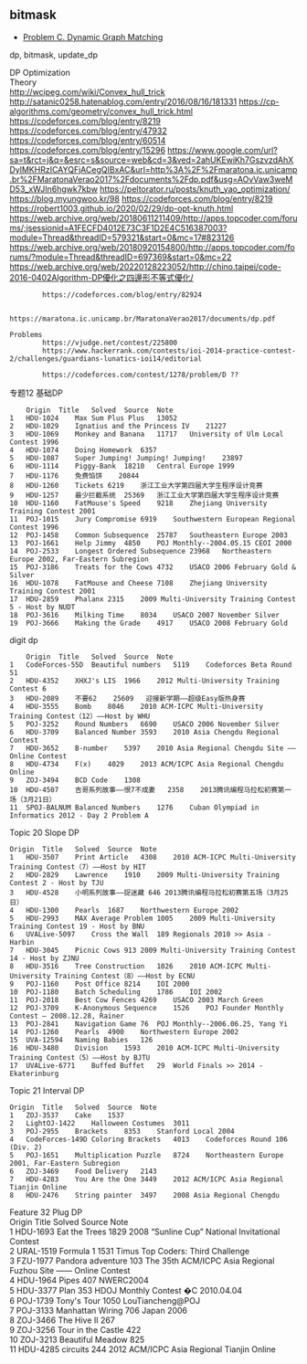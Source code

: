 ## bitmask

- [Problem C. Dynamic Graph Matching](https://acm.hdu.edu.cn/showproblem.php?pid=6321)

dp, bitmask, update_dp


DP Optimization			
	Theory		
			http://wcipeg.com/wiki/Convex_hull_trick
			http://satanic0258.hatenablog.com/entry/2016/08/16/181331
			https://cp-algorithms.com/geometry/convex_hull_trick.html
			https://codeforces.com/blog/entry/8219
			https://codeforces.com/blog/entry/47932
			https://codeforces.com/blog/entry/60514
			https://codeforces.com/blog/entry/15296
			https://www.google.com/url?sa=t&rct=j&q=&esrc=s&source=web&cd=3&ved=2ahUKEwiKh7GszvzdAhXDylMKHRzICAYQFjACegQIBxAC&url=http%3A%2F%2Fmaratona.ic.unicamp.br%2FMaratonaVerao2017%2Fdocuments%2Fdp.pdf&usg=AOvVaw3weMD53_xWJIn6hgwk7kbw
			https://peltorator.ru/posts/knuth_yao_optimization/
			https://blog.myungwoo.kr/98
			https://codeforces.com/blog/entry/8219
			https://robert1003.github.io/2020/02/29/dp-opt-knuth.html
			https://web.archive.org/web/20180611211409/http://apps.topcoder.com/forums/;jsessionid=A1FECFD4012E73C3F1D2E4C516387003?module=Thread&threadID=579321&start=0&mc=17#823126
			https://web.archive.org/web/20180920154800/http://apps.topcoder.com/forums/?module=Thread&threadID=697369&start=0&mc=22
			https://web.archive.org/web/20220128223052/http://chino.taipei/code-2016-0402Algorithm-DP優化之四邊形不等式優化/

			https://codeforces.com/blog/entry/82924 

			https://maratona.ic.unicamp.br/MaratonaVerao2017/documents/dp.pdf

	Problems		
			https://vjudge.net/contest/225800
			https://www.hackerrank.com/contests/ioi-2014-practice-contest-2/challenges/guardians-lunatics-ioi14/editorial

			https://codeforces.com/contest/1278/problem/D ??


专题12 基础DP								
								
		Origin	Title	Solved	Source	Note		
	1	HDU-1024	Max Sum Plus Plus	13052				
	2	HDU-1029	Ignatius and the Princess IV	21227				
	3	HDU-1069	Monkey and Banana	11717	University of Ulm Local Contest 1996			
	4	HDU-1074	Doing Homework	6357				
	5	HDU-1087	Super Jumping! Jumping! Jumping!	23897				
	6	HDU-1114	Piggy-Bank	18210	Central Europe 1999			
	7	HDU-1176	免费馅饼	20844				
	8	HDU-1260	Tickets	6219	浙江工业大学第四届大学生程序设计竞赛			
	9	HDU-1257	最少拦截系统	25369	浙江工业大学第四届大学生程序设计竞赛			
	10	HDU-1160	FatMouse's Speed	9218	Zhejiang University Training Contest 2001			
	11	POJ-1015	Jury Compromise	6919	Southwestern European Regional Contest 1996			
	12	POJ-1458	Common Subsequence	25787	Southeastern Europe 2003			
	13	POJ-1661	Help Jimmy	4850	POJ Monthly--2004.05.15 CEOI 2000			
	14	POJ-2533	Longest Ordered Subsequence	23968	Northeastern Europe 2002, Far-Eastern Subregion			
	15	POJ-3186	Treats for the Cows	4732	USACO 2006 February Gold & Silver			
	16	HDU-1078	FatMouse and Cheese	7108	Zhejiang University Training Contest 2001			
	17	HDU-2859	Phalanx	2315	2009 Multi-University Training Contest 5 - Host by NUDT			
	18	POJ-3616	Milking Time	8034	USACO 2007 November Silver			
	19	POJ-3666	Making the Grade	4917	USACO 2008 February Gold			
								
								
								
								
digit dp								
								
		Origin	Title	Solved	Source	Note		
	1	CodeForces-55D	Beautiful numbers	5119	Codeforces Beta Round 51			
	2	HDU-4352	XHXJ's LIS	1966	2012 Multi-University Training Contest 6			
	3	HDU-2089	不要62	25609	迎接新学期――超级Easy版热身赛			
	4	HDU-3555	Bomb	8046	2010 ACM-ICPC Multi-University Training Contest（12）――Host by WHU			
	5	POJ-3252	Round Numbers	6690	USACO 2006 November Silver			
	6	HDU-3709	Balanced Number	3593	2010 Asia Chengdu Regional Contest			
	7	HDU-3652	B-number	5397	2010 Asia Regional Chengdu Site ―― Online Contest			
	8	HDU-4734	F(x)	4029	2013 ACM/ICPC Asia Regional Chengdu Online			
	9	ZOJ-3494	BCD Code	1308				
	10	HDU-4507	吉哥系列故事――恨7不成妻	2358	2013腾讯编程马拉松初赛第一场（3月21日）			
	11	SPOJ-BALNUM	Balanced Numbers	1276	Cuban Olympiad in Informatics 2012 - Day 2 Problem A			
								
								
Topic 20 Slope DP								
								
	Origin	Title	Solved	Source	Note			
	1	HDU-3507	Print Article	4308	2010 ACM-ICPC Multi-University Training Contest（7）――Host by HIT			
	2	HDU-2829	Lawrence	1910	2009 Multi-University Training Contest 2 - Host by TJU			
	3	HDU-4528	小明系列故事――捉迷藏	646	2013腾讯编程马拉松初赛第五场（3月25日）			
	4	HDU-1300	Pearls	1687	Northwestern Europe 2002			
	5	HDU-2993	MAX Average Problem	1005	2009 Multi-University Training Contest 19 - Host by BNU			
	6	UVALive-5097	Cross the Wall	189	Regionals 2010 >> Asia - Harbin			
	7	HDU-3045	Picnic Cows	913	2009 Multi-University Training Contest 14 - Host by ZJNU			
	8	HDU-3516	Tree Construction	1026	2010 ACM-ICPC Multi-University Training Contest（8）――Host by ECNU			
	9	POJ-1160	Post Office	8214	IOI 2000			
	10	POJ-1180	Batch Scheduling	1786	IOI 2002			
	11	POJ-2018	Best Cow Fences	4269	USACO 2003 March Green			
	12	POJ-3709	K-Anonymous Sequence	1526	POJ Founder Monthly Contest – 2008.12.28, Rainer			
	13	POJ-2841	Navigation Game	76	POJ Monthly--2006.06.25, Yang Yi			
	14	POJ-1260	Pearls	4900	Northwestern Europe 2002			
	15	UVA-12594	Naming Babies	126				
	16	HDU-3480	Division	1593	2010 ACM-ICPC Multi-University Training Contest（5）――Host by BJTU			
	17	UVALive-6771	Buffed Buffet	29	World Finals >> 2014 - Ekaterinburg			
								
								
Topic 21 Interval DP								
								
	Origin	Title	Solved	Source	Note			
	1	ZOJ-3537	Cake	1537				
	2	LightOJ-1422	Halloween Costumes	3011				
	3	POJ-2955	Brackets	8353	Stanford Local 2004			
	4	CodeForces-149D	Coloring Brackets	4013	Codeforces Round 106 (Div. 2)			
	5	POJ-1651	Multiplication Puzzle	8724	Northeastern Europe 2001, Far-Eastern Subregion			
	6	ZOJ-3469	Food Delivery	2143				
	7	HDU-4283	You Are the One	3449	2012 ACM/ICPC Asia Regional Tianjin Online			
	8	HDU-2476	String painter	3497	2008 Asia Regional Chengdu			
								
								
Feature 32 Plug DP								
	Origin	Title	Solved	Source	Note			
	1	HDU-1693	Eat the Trees	1829	2008 “Sunline Cup” National Invitational Contest			
	2	URAL-1519	Formula 1	1531	Timus Top Coders: Third Challenge			
	3	FZU-1977	Pandora adventure	103	The 35th ACM/ICPC Asia Regional Fuzhou Site —— Online Contest			
	4	HDU-1964	Pipes	407	NWERC2004			
	5	HDU-3377	Plan	353	HDOJ Monthly Contest �C 2010.04.04			
	6	POJ-1739	Tony's Tour	1050	LouTiancheng@POJ			
	7	POJ-3133	Manhattan Wiring	706	Japan 2006			
	8	ZOJ-3466	The Hive II	267				
	9	ZOJ-3256	Tour in the Castle	422				
	10	ZOJ-3213	Beautiful Meadow	825				
	11	HDU-4285	circuits	244	2012 ACM/ICPC Asia Regional Tianjin Online			
								